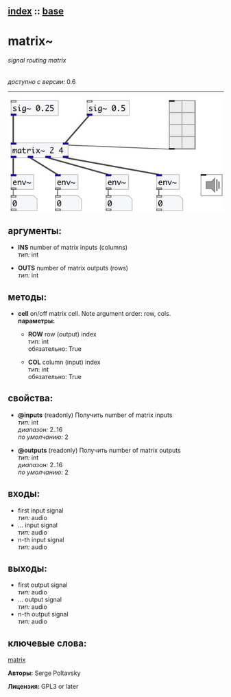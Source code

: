 [index](index.html) :: [base](category_base.html)
---

# matrix~

###### signal routing matrix

*доступно с версии:* 0.6

---




[![example](../examples/img/matrix~.jpg)](../examples/pd/matrix~.pd)



## аргументы:

* **INS**
number of matrix inputs (columns)<br>
_тип:_ int<br>

* **OUTS**
number of matrix outputs (rows)<br>
_тип:_ int<br>



## методы:

* **cell**
on/off matrix cell. Note argument order: row, cols.<br>
  __параметры:__
  - **ROW** row (output) index<br>
    тип: int <br>
    обязательно: True <br>

  - **COL** column (input) index<br>
    тип: int <br>
    обязательно: True <br>




## свойства:

* **@inputs** (readonly)
Получить number of matrix inputs<br>
_тип:_ int<br>
_диапазон:_ 2..16<br>
_по умолчанию:_ 2<br>

* **@outputs** (readonly)
Получить number of matrix outputs<br>
_тип:_ int<br>
_диапазон:_ 2..16<br>
_по умолчанию:_ 2<br>



## входы:

* first input signal<br>
_тип:_ audio
* ... input signal<br>
_тип:_ audio
* n-th input signal<br>
_тип:_ audio



## выходы:

* first output signal<br>
_тип:_ audio
* ... output signal<br>
_тип:_ audio
* n-th output signal<br>
_тип:_ audio



## ключевые слова:

[matrix](keywords/matrix.html)






**Авторы:** Serge Poltavsky




**Лицензия:** GPL3 or later






